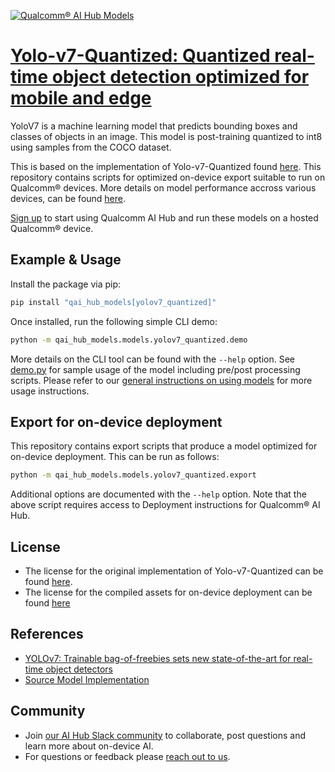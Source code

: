 [![Qualcomm® AI Hub Models](https://qaihub-public-assets.s3.us-west-2.amazonaws.com/qai-hub-models/quic-logo.jpg)](../../README.md)


# [Yolo-v7-Quantized: Quantized real-time object detection optimized for mobile and edge](https://aihub.qualcomm.com/models/yolov7_quantized)

YoloV7 is a machine learning model that predicts bounding boxes and classes of objects in an image. This model is post-training quantized to int8 using samples from the COCO dataset.

This is based on the implementation of Yolo-v7-Quantized found
[here]({source_repo}). This repository contains scripts for optimized on-device
export suitable to run on Qualcomm® devices. More details on model performance
accross various devices, can be found [here](https://aihub.qualcomm.com/models/yolov7_quantized).

[Sign up](https://myaccount.qualcomm.com/signup) to start using Qualcomm AI Hub and run these models on a hosted Qualcomm® device.




## Example & Usage

Install the package via pip:
```bash
pip install "qai_hub_models[yolov7_quantized]"
```


Once installed, run the following simple CLI demo:

```bash
python -m qai_hub_models.models.yolov7_quantized.demo
```
More details on the CLI tool can be found with the `--help` option. See
[demo.py](demo.py) for sample usage of the model including pre/post processing
scripts. Please refer to our [general instructions on using
models](../../../#getting-started) for more usage instructions.

## Export for on-device deployment

This repository contains export scripts that produce a model optimized for
on-device deployment. This can be run as follows:

```bash
python -m qai_hub_models.models.yolov7_quantized.export
```
Additional options are documented with the `--help` option. Note that the above
script requires access to Deployment instructions for Qualcomm® AI Hub.


## License
* The license for the original implementation of Yolo-v7-Quantized can be found
  [here](https://github.com/WongKinYiu/yolov7/blob/main/LICENSE.md).
* The license for the compiled assets for on-device deployment can be found [here](https://github.com/WongKinYiu/yolov7/blob/main/LICENSE.md)


## References
* [YOLOv7: Trainable bag-of-freebies sets new state-of-the-art for real-time object detectors](https://arxiv.org/abs/2207.02696)
* [Source Model Implementation](https://github.com/WongKinYiu/yolov7/)



## Community
* Join [our AI Hub Slack community](https://aihub.qualcomm.com/community/slack) to collaborate, post questions and learn more about on-device AI.
* For questions or feedback please [reach out to us](mailto:ai-hub-support@qti.qualcomm.com).


